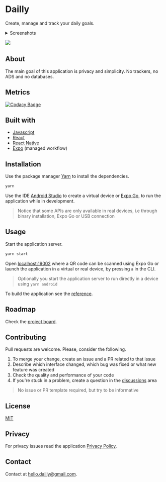 # Dailly

Create, manage and track your daily goals.

<details>
  <summary>Screenshots</summary>

  <img src="./visual/mockups/createFramed.png" width="250px" />
  
  <img src="./visual/mockups/goalsFramed.png" width="250px" />
  
  <img src="./visual/mockups/updateFramed.png" width="250px" />
</details>

[![](https://i.imgur.com/LAKxpYE.png)](https://play.google.com/store/apps/details?id=com.dailly.dailly)

## About

The main goal of this application is privacy and simplicity. No trackers, no ADS and no databases.

## Metrics

[![Codacy Badge](https://app.codacy.com/project/badge/Grade/cb1e669938fe45c38c39c2a4b1d650f8)](https://www.codacy.com?utm_source=github.com&utm_medium=referral&utm_content=hydroxion/dailly&utm_campaign=Badge_Grade)

## Built with

- [Javascript](https://developer.mozilla.org/en-US/docs/Web/JavaScript)
- [React](https://reactjs.org/)
- [React Native](https://reactnative.dev/)
- [Expo](https://expo.io/) (managed workflow)

## Installation

Use the package manager [Yarn](https://yarnpkg.com/getting-started/install) to install the dependencies.

```bash
yarn
```

Use the IDE [Android Studio](https://developer.android.com/studio/install) to create a virtual device or [Expo Go](https://expo.io/client), to run the application while in development.

> Notice that some APIs are only available in real devices, i.e through binary installation, Expo Go or USB connection

## Usage

Start the application server.

```sh
yarn start
```

Open [localhost:19002](http://localhost:19002/) where a QR code can be scanned using Expo Go or launch the application in a virtual or real device, by pressing `a` in the CLI.

> Optionally you start the application server to run directly in a device using `yarn android`

To build the application see the [reference](https://docs.expo.io/distribution/building-standalone-apps/#3-start-the-build).

## Roadmap

Check the [project board](https://github.com/hydroxion/dailly/projects).

## Contributing

Pull requests are welcome. Please, consider the following.

1. To merge your change, create an issue and a PR related to that issue
2. Describe which interface changed, which bug was fixed or what new feature was created
3. Check the quality and performance of your code
4. If you're stuck in a problem, create a question in the [discussions](https://github.com/hydroxion/dailly/discussions) area

> No issue or PR template required, but try to be informative

## License

[MIT](./LICENSE.md)

## Privacy

For privacy issues read the application [Privacy Policy](https://audaxly.com/privacy-policy?code=kojej1j04hvs8e).

## Contact

Contact at <a href="mailto:hello.dailly@gmail.com">hello.dailly@gmail.com</a>.
